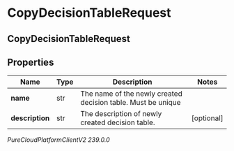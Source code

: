 # CopyDecisionTableRequest

## CopyDecisionTableRequest

## Properties

|Name | Type | Description | Notes|
|------------ | ------------- | ------------- | -------------|
| **name** | str | The name of the newly created decision table. Must be unique | |
| **description** | str | The description of newly created decision table. | [optional] |



_PureCloudPlatformClientV2 239.0.0_
